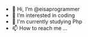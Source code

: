 - 👋 Hi, I’m @eisaprogrammer
- 👀 I’m interested in coding
- 🌱 I'm currently studying Php
- 📫 How to reach me ...

<!---
eisaprogrammer/eisaprogrammer is a ✨ special ✨ repository because its `README.md` (this file) appears on your GitHub profile.
You can click the Preview link to take a look at your changes.
--->
